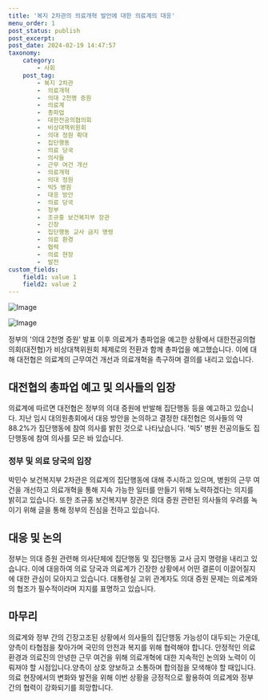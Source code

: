 ```yaml
---
title: '복지 2차관의 의료개혁 발언에 대한 의료계의 대응'
menu_order: 1
post_status: publish
post_excerpt: 
post_date: 2024-02-19 14:47:57
taxonomy:
    category:
        - 사회
    post_tag:
        - 복지 2차관
        -  의료개혁
        -  의대 2천명 증원
        -  의료계
        -  총파업
        -  대한전공의협의회
        -  비상대책위원회
        -  의대 정원 확대
        -  집단행동
        -  의료 당국
        -  의사들
        -  근무 여건 개선
        -  의료개혁
        -  의대 정원
        -  빅5 병원
        -  대응 방안
        -  의료 당국
        -  정부
        -  조규홍 보건복지부 장관
        -  긴장
        -  집단행동 교사 금지 명령
        -  의료 환경
        -  협력
        -  의료 현장
        -  발전
custom_fields:
    field1: value 1
    field2: value 2
---
```


![Image](https://imgnews.pstatic.net/image/087/2024/02/13/0001025592_001_20240213134901180.jpg?type=w647)

![Image](https://imgnews.pstatic.net/image/087/2024/02/13/0001025592_002_20240213134901214.jpg?type=w647)

정부의 '의대 2천명 증원' 발표 이후 의료계가 총파업을 예고한 상황에서 대한전공의협의회(대전협)가 비상대책위원회 체제로의 전환과 함께 총파업을 예고했습니다. 이에 대해 대전협은 의료계의 근무여건 개선과 의료개혁을 촉구하며 결의를 내리고 있습니다.
## 대전협의 총파업 예고 및 의사들의 입장
의료계에 따르면 대전협은 정부의 의대 증원에 반발해 집단행동 등을 예고하고 있습니다. 지난 임시 대의원총회에서 대응 방안을 논의하고 결정한 대전협은 의사들의 약 88.2%가 집단행동에 참여 의사를 밝힌 것으로 나타났습니다. '빅5' 병원 전공의들도 집단행동에 참여 의사를 모은 바 있습니다.
### 정부 및 의료 당국의 입장
박민수 보건복지부 2차관은 의료계의 집단행동에 대해 주시하고 있으며, 병원의 근무 여건을 개선하고 의료개혁을 통해 지속 가능한 일터를 만들기 위해 노력하겠다는 의지를 밝히고 있습니다. 또한 조규홍 보건복지부 장관은 의대 증원 관련된 의사들의 우려를 녹이기 위해 글을 통해 정부의 진심을 전하고 있습니다.
## 대응 및 논의
정부는 의대 증원 관련해 의사단체에 집단행동 및 집단행동 교사 금지 명령을 내리고 있습니다. 이에 대응하여 의료 당국과 의료계가 긴장한 상황에서 어떤 결론이 이끌어질지에 대한 관심이 모아지고 있습니다. 대통령실 고위 관계자도 의대 증원 문제는 의료계와의 협조가 필수적이라며 지지를 표명하고 있습니다.
## 마무리
의료계와 정부 간의 긴장고조된 상황에서 의사들의 집단행동 가능성이 대두되는 가운데, 양측이 타협점을 찾아가며 국민의 안전과 복지를 위해 협력해야 합니다. 안정적인 의료 환경과 의료진의 안녕한 근무 여건을 위해 의료개혁에 대한 지속적인 논의와 노력이 이뤄져야 할 시점입니다.양측이 상호 양보하고 소통하며 합의점을 모색해야 할 때입니다. 의료 현장에서의 변화와 발전을 위해 이번 상황을 긍정적으로 활용하여 의료계와 정부 간의 협력이 강화되기를 희망합니다.
